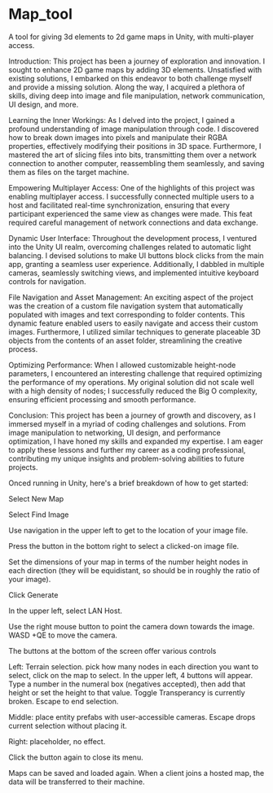 # Map_tool
A tool for giving 3d elements to 2d game maps in Unity, with multi-player access.

Introduction:
This project has been a journey of exploration and innovation. I sought to enhance 2D game maps by adding 3D elements. Unsatisfied with existing solutions, I embarked on this endeavor to both challenge myself and provide a missing solution. Along the way, I acquired a plethora of skills, diving deep into image and file manipulation, network communication, UI design, and more.

Learning the Inner Workings:
As I delved into the project, I gained a profound understanding of image manipulation through code. I discovered how to break down images into pixels and manipulate their RGBA properties, effectively modifying their positions in 3D space. Furthermore, I mastered the art of slicing files into bits, transmitting them over a network connection to another computer, reassembling them seamlessly, and saving them as files on the target machine.

Empowering Multiplayer Access:
One of the highlights of this project was enabling multiplayer access. I successfully connected multiple users to a host and facilitated real-time synchronization, ensuring that every participant experienced the same view as changes were made. This feat required careful management of network connections and data exchange.

Dynamic User Interface:
Throughout the development process, I ventured into the Unity UI realm, overcoming challenges related to automatic light balancing. I devised solutions to make UI buttons block clicks from the main app, granting a seamless user experience. Additionally, I dabbled in multiple cameras, seamlessly switching views, and implemented intuitive keyboard controls for navigation.

File Navigation and Asset Management:
An exciting aspect of the project was the creation of a custom file navigation system that automatically populated with images and text corresponding to folder contents. This dynamic feature enabled users to easily navigate and access their custom images. Furthermore, I utilized similar techniques to generate placeable 3D objects from the contents of an asset folder, streamlining the creative process.

Optimizing Performance:
When I allowed customizable height-node parameters, I encountered an interesting challenge that required optimizing the performance of my operations. My original solution did not scale well with a high density of nodes; I successfully reduced the Big O complexity, ensuring efficient processing and smooth performance.

Conclusion:
This project has been a journey of growth and discovery, as I immersed myself in a myriad of coding challenges and solutions. From image manipulation to networking, UI design, and performance optimization, I have honed my skills and expanded my expertise. I am eager to apply these lessons and further my career as a coding professional, contributing my unique insights and problem-solving abilities to future projects.

Onced running in Unity, here's a brief breakdown of how to get started:

Select New Map

Select Find Image

Use navigation in the upper left to get to the location of your image file.

Press the button in the bottom right to select a clicked-on image file.

Set the dimensions of your map in terms of the number height nodes in each direction (they will be equidistant, so should be in roughly the ratio of your image).

Click Generate

In the upper left, select LAN Host.

Use the right mouse button to point the camera down towards the image. WASD +QE to move the camera.

The buttons at the bottom of the screen offer various controls

  Left: Terrain selection. pick how many nodes in each direction you want to select, click on the map to select. In the upper left, 4 buttons will appear. Type a number in the numeral box (negatives accepted), then add that height or set the height to that value. Toggle Transperancy is currently broken. Escape to end selection.
  
  Middle: place entity prefabs with user-accessible cameras. Escape drops current selection without placing it.
  
  Right: placeholder, no effect.
  
Click the button again to close its menu.

Maps can be saved and loaded again. When a client joins a hosted map, the data will be transferred to their machine.

